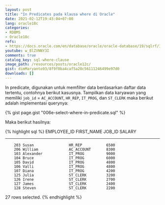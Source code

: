 ```yaml
---
layout: post
title: "In Predicates pada klausa where di Oracle"
date: 2021-02-12T19:43:04+07:00
lang: oracle18c
categories:
- RDBMS
- Oracle18c
refs: 
- https://docs.oracle.com/en/database/oracle/oracle-database/19/sqlrf/IN-Condition.html#GUID-C7961CB3-8F60-47E0-96EB-BDCF5DB1317C
youtube: w_8lZVNNY3I
comments: true
catalog_key: sql-where-clause
image_path: /resources/posts/oracle12c/
gist: dimMaryanto93/8f9f0ba4caf5a28c56111246499e97d0
downloads: []
---
```


In predicate, digunakan untuk memfilter data berdasarkan daftar data tertentu, contohnya berikut kasusnya. Tampilkan data karyawan yang memiliki `job_id` = `AC_ACCOUNT`, `HR_REP`, `IT_PROG`, dan `ST_CLERK` maka berikut adalah implementasi querynya:

{% gist page.gist "006e-select-where-in-predicate.sql" %}

Maka berikut hasilnya:

{% highlight sql %}
EMPLOYEE_ID FIRST_NAME           JOB_ID         SALARY
----------- -------------------- ---------- ----------
        203 Susan                HR_REP           6500
        206 William              AC_ACCOUNT       8300
        103 Alexander            IT_PROG          9000
        104 Bruce                IT_PROG          6000
        105 David                IT_PROG          4800
        106 Valli                IT_PROG          4800
        107 Diana                IT_PROG          4200
        125 Julia                ST_CLERK         3200
        126 Irene                ST_CLERK         2700
        127 James                ST_CLERK         2400
        128 Steven               ST_CLERK         2200

27 rows selected.
{% endhighlight %}